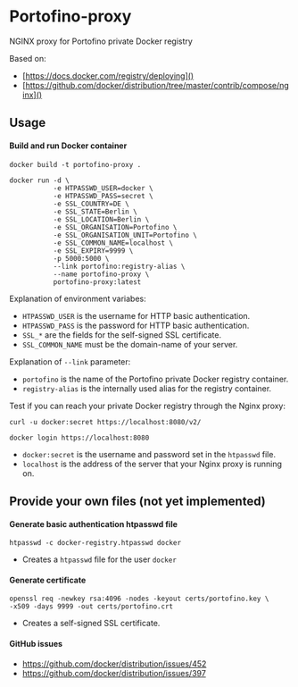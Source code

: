 # Portofino-proxy
NGINX proxy for Portofino private Docker registry

Based on:
* [https://docs.docker.com/registry/deploying]()
* [https://github.com/docker/distribution/tree/master/contrib/compose/nginx]()

## Usage

#### Build and run Docker container

    docker build -t portofino-proxy .

    docker run -d \
               -e HTPASSWD_USER=docker \
               -e HTPASSWD_PASS=secret \
               -e SSL_COUNTRY=DE \
               -e SSL_STATE=Berlin \
               -e SSL_LOCATION=Berlin \
               -e SSL_ORGANISATION=Portofino \
               -e SSL_ORGANISATION_UNIT=Portofino \
               -e SSL_COMMON_NAME=localhost \
               -e SSL_EXPIRY=9999 \
               -p 5000:5000 \
               --link portofino:registry-alias \
               --name portofino-proxy \
               portofino-proxy:latest

Explanation of environment variabes:

* `HTPASSWD_USER` is the username for HTTP basic authentication.
* `HTPASSWD_PASS` is the password for HTTP basic authentication.
* `SSL_*` are the fields for the self-signed SSL certificate.
* `SSL_COMMON_NAME` must be the domain-name of your server.

Explanation of `--link` parameter:

* `portofino` is the name of the Portofino private Docker registry container.
* `registry-alias` is the internally used alias for the registry container.

Test if you can reach your private Docker registry through the Nginx proxy:

    curl -u docker:secret https://localhost:8080/v2/

    docker login https://localhost:8080

* `docker:secret` is the username and password set in the `htpasswd` file.
* `localhost` is the address of the server that your Nginx proxy is running on.

## Provide your own files (not yet implemented)

#### Generate basic authentication htpasswd file

    htpasswd -c docker-registry.htpasswd docker

* Creates a `htpasswd` file for the user `docker`

#### Generate certificate

    openssl req -newkey rsa:4096 -nodes -keyout certs/portofino.key \
    -x509 -days 9999 -out certs/portofino.crt

* Creates a self-signed SSL certificate.

#### GitHub issues

* https://github.com/docker/distribution/issues/452
* https://github.com/docker/distribution/issues/397
